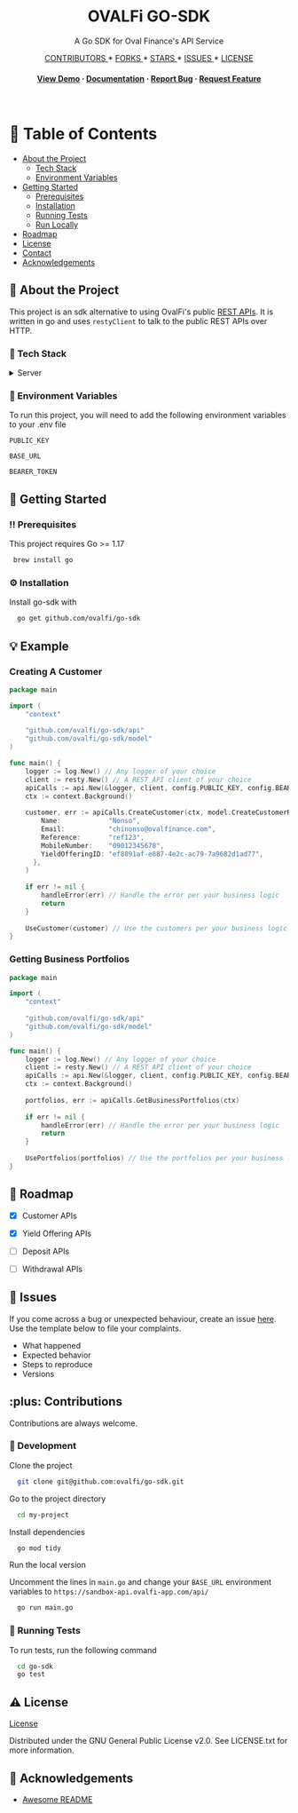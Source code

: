 <div align="center">

  <h1>OVALFi GO-SDK</h1>

  <p>
    A Go SDK for Oval Finance's API Service 
  </p>


<!-- Badges -->
<p>
  <a href="https://github.com/ovalfi/go-sdk/graphs/contributors">
    CONTRIBUTORS
  </a>
*
  <a href="https://github.com/ovalfi/go-sdk/network/members">
    FORKS
  </a>
*
  <a href="https://github.com/ovalfi/go-sdk/stargazers">
    STARS
  </a>
*
  <a href="https://github.com/ovalfi/go-sdk/issues/">
    ISSUES
  </a>
*
  <a href="https://github.com/ovalfi/go-sdk/blob/master/LICENSE">
    LICENSE
  </a>
</p>

<h4>
    <a href="https://github.com/ovalfi/go-sdk">View Demo</a>
  <span> · </span>
    <a href="https://github.com/ovalfi/go-sdk">Documentation</a>
  <span> · </span>
    <a href="https://github.com/ovalfi/go-sdk/issues/">Report Bug</a>
  <span> · </span>
    <a href="https://github.com/ovalfi/go-sdk/issues/">Request Feature</a>
  </h4>
</div>

<br />

<!-- Table of Contents -->
# :notebook_with_decorative_cover: Table of Contents

- [About the Project](#star2-about-the-project)
    * [Tech Stack](#space_invader-tech-stack)
    * [Environment Variables](#key-environment-variables)
- [Getting Started](#toolbox-getting-started)
    * [Prerequisites](#bangbang-prerequisites)
    * [Installation](#gear-installation)
    * [Running Tests](#test_tube-running-tests)
    * [Run Locally](#running-run-locally)
- [Roadmap](#compass-roadmap)
- [License](#warning-license)
- [Contact](#handshake-contact)
- [Acknowledgements](#gem-acknowledgements)



<!-- About the Project -->
## :star2: About the Project
This project is an sdk alternative to using OvalFi's public [REST APIs](https://docs.ovalfi.com/docs). It is written in go and
uses `restyClient` to talk to the public REST APIs over HTTP.


<!-- TechStack -->
### :space_invader: Tech Stack


<details>
  <summary>Server</summary>
  <ul>
    <li><a href="https://go.dev/">Typescript</a></li>
    <li><a href="https://github.com/go-resty/resty">Go-Resty</a></li>
  </ul>
</details>

<!-- Env Variables -->
### :key: Environment Variables

To run this project, you will need to add the following environment variables to your .env file

`PUBLIC_KEY`

`BASE_URL`

`BEARER_TOKEN`


<!-- Getting Started -->
## 	:toolbox: Getting Started

<!-- Prerequisites -->
### :bangbang: Prerequisites

This project requires Go >= 1.17

```bash
 brew install go
```

<!-- Installation -->
### :gear: Installation

Install go-sdk with

```bash
  go get github.com/ovalfi/go-sdk
```


<!-- Example -->
## :bulb: Example

### Creating A Customer

```go
package main

import (
	"context"
	
    "github.com/ovalfi/go-sdk/api"
    "github.com/ovalfi/go-sdk/model"
)

func main() {
    logger := log.New() // Any logger of your choice
	client := resty.New() // A REST API client of your choice
    apiCalls := api.New(&logger, client, config.PUBLIC_KEY, config.BEARER_TOKEN, config.BASE_URL)
	ctx := context.Background()
    
	customer, err := apiCalls.CreateCustomer(ctx, model.CreateCustomerRequest{
        Name:            "Nonso",
        Email:           "chinonso@ovalfinance.com",
        Reference:       "ref123",
        MobileNumber:    "09012345678",
        YieldOfferingID: "ef8891af-e887-4e2c-ac79-7a9682d1ad77",
      },
    )
	
    if err != nil {
    	handleError(err) // Handle the error per your business logic
    	return
    }
	
	UseCustomer(customer) // Use the customers per your business logic
}
```

### Getting Business Portfolios

```go
package main

import (
	"context"
	
    "github.com/ovalfi/go-sdk/api"
    "github.com/ovalfi/go-sdk/model"
)

func main() {
    logger := log.New() // Any logger of your choice
	client := resty.New() // A REST API client of your choice
    apiCalls := api.New(&logger, client, config.PUBLIC_KEY, config.BEARER_TOKEN, config.BASE_URL)
	ctx := context.Background()
    
	portfolios, err := apiCalls.GetBusinessPortfolios(ctx)
	
    if err != nil {
    	handleError(err) // Handle the error per your business logic
    	return
    }
	
	UsePortfolios(portfolios) // Use the portfolios per your business logic
}
```


<!-- Roadmap -->
## :compass: Roadmap

* [x] Customer APIs
* [x] Yield Offering APIs
* [ ] Deposit APIs
* [ ] Withdrawal APIs


<!-- Issues -->
## :book: Issues

If you come across a bug or unexpected behaviour, create an issue [here](https://github.com/ovalfi/go-sdk/issues/).
Use the template below to file your complaints.
 - What happened
 - Expected behavior
 - Steps to reproduce
 - Versions


<!-- Contributions -->
## 	:plus: Contributions
Contributions are always welcome.

<!-- Development -->
### :running: Development

Clone the project

```bash
  git clone git@github.com:ovalfi/go-sdk.git
```

Go to the project directory

```bash
  cd my-project
```

Install dependencies

```bash
  go mod tidy
```

Run the local version

Uncomment the lines in `main.go` and change your `BASE_URL` environment variables to
`https://sandbox-api.ovalfi-app.com/api/`
```bash
  go run main.go
```

<!-- Running Tests -->
### :test_tube: Running Tests

To run tests, run the following command

```bash
  cd go-sdk
  go test
```


<!-- License -->
## :warning: License
[License](https://github.com/ovalfi/go-sdk/blob/main/LICENSE)

Distributed under the GNU General Public License v2.0. See LICENSE.txt for more information.


<!-- Acknowledgments -->
## :gem: Acknowledgements
- [Awesome README](https://github.com/matiassingers/awesome-readme)


